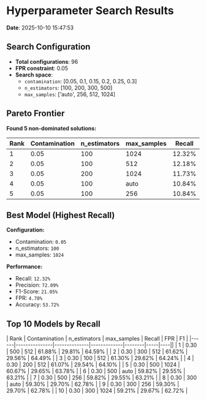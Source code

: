 # Hyperparameter Search Results

**Date**: 2025-10-10 15:47:53

## Search Configuration

- **Total configurations**: 96
- **FPR constraint**: 0.05
- **Search space**:
  - `contamination`: [0.05, 0.1, 0.15, 0.2, 0.25, 0.3]
  - `n_estimators`: [100, 200, 300, 500]
  - `max_samples`: ['auto', 256, 512, 1024]

## Pareto Frontier

**Found 5 non-dominated solutions:**

| Rank | Contamination | n_estimators | max_samples | Recall | FPR | F1 | Precision |
|------|---------------|--------------|-------------|--------|-----|----|-----------|
| 1 | 0.05 | 100 | 1024 | 12.32% | 4.78% | 21.05% | 72.09% |
| 2 | 0.05 | 100 | 512 | 12.18% | 4.76% | 20.83% | 71.96% |
| 3 | 0.05 | 200 | 1024 | 11.73% | 4.75% | 20.14% | 71.24% |
| 4 | 0.05 | 100 | auto | 10.84% | 4.70% | 18.76% | 69.82% |
| 5 | 0.05 | 100 | 256 | 10.84% | 4.70% | 18.76% | 69.82% |

## Best Model (Highest Recall)

**Configuration:**
- Contamination: `0.05`
- n_estimators: `100`
- max_samples: `1024`

**Performance:**
- Recall: `12.32%`
- Precision: `72.09%`
- F1-Score: `21.05%`
- FPR: `4.78%`
- Accuracy: `53.72%`

## Top 10 Models by Recall

| Rank | Contamination | n_estimators | max_samples | Recall | FPR | F1 |
|------|---------------|--------------|-------------|--------|-----|----||
| 1 | 0.30 | 500 | 512 | 61.88% | 29.81% | 64.59% |
| 2 | 0.30 | 300 | 512 | 61.62% | 29.56% | 64.49% |
| 3 | 0.30 | 100 | 512 | 61.30% | 29.62% | 64.24% |
| 4 | 0.30 | 200 | 512 | 61.07% | 29.54% | 64.10% |
| 5 | 0.30 | 500 | 1024 | 60.67% | 29.65% | 63.78% |
| 6 | 0.30 | 500 | auto | 59.82% | 29.55% | 63.21% |
| 7 | 0.30 | 500 | 256 | 59.82% | 29.55% | 63.21% |
| 8 | 0.30 | 300 | auto | 59.30% | 29.70% | 62.78% |
| 9 | 0.30 | 300 | 256 | 59.30% | 29.70% | 62.78% |
| 10 | 0.30 | 300 | 1024 | 59.21% | 29.67% | 62.72% |
